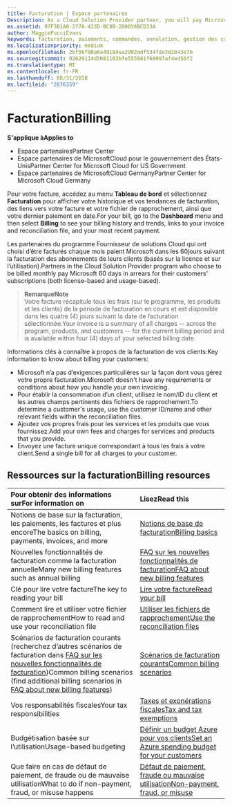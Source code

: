 ```yaml
---
title: Facturation | Espace partenaires
Description: As a Cloud Solution Provider partner, you will pay Microsoft 60 days in arrears for the license-based and usage-based subscriptions of your customers.
ms.assetid: 97F3B1A0-277A-423D-BC8B-2D0056BCD33A
author: MaggiePucciEvans
keywords: facturation, paiements, commandes, annulation, gestion des commandes, absence de paiement, fraude, mauvaise utilisation, taxes, exonérations fiscales, fichiers de rapprochement, fichier de rapprochement
ms.localizationpriority: medium
ms.openlocfilehash: 2bf56f90a6a49184ea2992adf534fde3d2043e7b
ms.sourcegitcommit: 92629114d5081103bfe555081f69997af4ed56f2
ms.translationtype: MT
ms.contentlocale: fr-FR
ms.lasthandoff: 08/31/2018
ms.locfileid: "2876359"
---
```

# <a name="billing"></a><span data-ttu-id="9858a-103">Facturation</span><span class="sxs-lookup"><span data-stu-id="9858a-103">Billing</span></span>

**<span data-ttu-id="9858a-104">S'applique à</span><span class="sxs-lookup"><span data-stu-id="9858a-104">Applies to</span></span>**

-  <span data-ttu-id="9858a-105">Espace partenaires</span><span class="sxs-lookup"><span data-stu-id="9858a-105">Partner Center</span></span>
-  <span data-ttu-id="9858a-106">Espace partenaires de MicrosoftCloud pour le gouvernement des États-Unis</span><span class="sxs-lookup"><span data-stu-id="9858a-106">Partner Center for Microsoft Cloud for US Government</span></span>
-  <span data-ttu-id="9858a-107">Espace partenaires de MicrosoftCloud Germany</span><span class="sxs-lookup"><span data-stu-id="9858a-107">Partner Center for Microsoft Cloud Germany</span></span>

<span data-ttu-id="9858a-108">Pour votre facture, accédez au menu **Tableau de bord** et sélectionnez **Facturation** pour afficher votre historique et vos tendances de facturation, des liens vers votre facture et votre fichier de rapprochement, ainsi que votre dernier paiement en date.</span><span class="sxs-lookup"><span data-stu-id="9858a-108">For your bill, go to the **Dashboard** menu and then select **Billing** to see your billing history and trends, links to your invoice and reconciliation file, and your most recent payment.</span></span>

<span data-ttu-id="9858a-109">Les partenaires du programme Fournisseur de solutions Cloud qui ont choisi d’être facturés chaque mois paient Microsoft dans les 60jours suivant la facturation des abonnements de leurs clients (basés sur la licence et sur l’utilisation).</span><span class="sxs-lookup"><span data-stu-id="9858a-109">Partners in the Cloud Solution Provider program who choose to be billed monthly pay Microsoft 60 days in arrears for their customers' subscriptions (both license-based and usage-based).</span></span>

>**<span data-ttu-id="9858a-110">Remarque</span><span class="sxs-lookup"><span data-stu-id="9858a-110">Note</span></span>**<br>
<span data-ttu-id="9858a-111">Votre facture récapitule tous les frais (sur le programme, les produits et les clients) de la période de facturation en cours et est disponible dans les quatre (4) jours suivant la date de facturation sélectionnée.</span><span class="sxs-lookup"><span data-stu-id="9858a-111">Your invoice is a summary of all charges -- across the program, products, and customers -- for the current billing period and is available within four (4) days of your selected billing date.</span></span>

<span data-ttu-id="9858a-112">Informations clés à connaître à propos de la facturation de vos clients:</span><span class="sxs-lookup"><span data-stu-id="9858a-112">Key information to know about billing your customers:</span></span>

-   <span data-ttu-id="9858a-113">Microsoft n’a pas d’exigences particulières sur la façon dont vous gérez votre propre facturation.</span><span class="sxs-lookup"><span data-stu-id="9858a-113">Microsoft doesn't have any requirements or conditions about how you handle your own invoicing.</span></span>
-   <span data-ttu-id="9858a-114">Pour établir la consommation d’un client, utilisez le nom/ID du client et les autres champs pertinents des fichiers de rapprochement.</span><span class="sxs-lookup"><span data-stu-id="9858a-114">To determine a customer's usage, use the customer ID/name and other relevant fields within the reconciliation files.</span></span>
-   <span data-ttu-id="9858a-115">Ajoutez vos propres frais pour les services et les produits que vous fournissez.</span><span class="sxs-lookup"><span data-stu-id="9858a-115">Add your own fees and charges for services and products that you provide.</span></span>
-   <span data-ttu-id="9858a-116">Envoyez une facture unique correspondant à tous les frais à votre client.</span><span class="sxs-lookup"><span data-stu-id="9858a-116">Send a single bill for all charges to your customer.</span></span>

## <a name="billing-resources"></a><span data-ttu-id="9858a-117">Ressources sur la facturation</span><span class="sxs-lookup"><span data-stu-id="9858a-117">Billing resources</span></span>
|**<span data-ttu-id="9858a-118">Pour obtenir des informations sur</span><span class="sxs-lookup"><span data-stu-id="9858a-118">For information on</span></span>**   |**<span data-ttu-id="9858a-119">Lisez</span><span class="sxs-lookup"><span data-stu-id="9858a-119">Read this</span></span>**    |
|:-----------------------------|:-----------------|
|<span data-ttu-id="9858a-120">Notions de base sur la facturation, les paiements, les factures et plus encore</span><span class="sxs-lookup"><span data-stu-id="9858a-120">The basics on billing, payments, invoices, and  more</span></span>   |[<span data-ttu-id="9858a-121">Notions de base de facturation</span><span class="sxs-lookup"><span data-stu-id="9858a-121">Billing basics</span></span>](billing-basics.md)
|<span data-ttu-id="9858a-122">Nouvelles fonctionnalités de facturation comme la facturation annuelle</span><span class="sxs-lookup"><span data-stu-id="9858a-122">Many new billing features such as annual billing</span></span>   |[<span data-ttu-id="9858a-123">FAQ sur les nouvelles fonctionnalités de facturation</span><span class="sxs-lookup"><span data-stu-id="9858a-123">FAQ about new billing features</span></span>](faq-about-new-billing-features.md)|
|<span data-ttu-id="9858a-124">Clé pour lire votre facture</span><span class="sxs-lookup"><span data-stu-id="9858a-124">The key to reading your bill</span></span>   |[<span data-ttu-id="9858a-125">Lire votre facture</span><span class="sxs-lookup"><span data-stu-id="9858a-125">Read your bill</span></span>](read-your-bill.md)   |
|<span data-ttu-id="9858a-126">Comment lire et utiliser votre fichier de rapprochement</span><span class="sxs-lookup"><span data-stu-id="9858a-126">How to read and use your reconciliation file</span></span>   |[<span data-ttu-id="9858a-127">Utiliser les fichiers de rapprochement</span><span class="sxs-lookup"><span data-stu-id="9858a-127">Use the reconciliation files</span></span>](use-the-reconciliation-files.md)|
|<span data-ttu-id="9858a-128">Scénarios de facturation courants (recherchez d’autres scénarios de facturation dans [FAQ sur les nouvelles fonctionnalités de facturation](faq-about-new-billing-features.md))</span><span class="sxs-lookup"><span data-stu-id="9858a-128">Common billing scenarios (find additional billing scenarios in [FAQ about new billing features](faq-about-new-billing-features.md))</span></span>|[<span data-ttu-id="9858a-129">Scénarios de facturation courants</span><span class="sxs-lookup"><span data-stu-id="9858a-129">Common billing scenarios</span></span>](common-billing-scenarios.md)|
|<span data-ttu-id="9858a-130">Vos responsabilités fiscales</span><span class="sxs-lookup"><span data-stu-id="9858a-130">Your tax responsibilities</span></span>   | [<span data-ttu-id="9858a-131">Taxes et exonérations fiscales</span><span class="sxs-lookup"><span data-stu-id="9858a-131">Tax and tax exemptions</span></span>](tax-and-tax-exemptions.md)|
|<span data-ttu-id="9858a-132">Budgétisation basée sur l’utilisation</span><span class="sxs-lookup"><span data-stu-id="9858a-132">Usage-based budgeting</span></span>    |[<span data-ttu-id="9858a-133">Définir un budget Azure pour vos clients</span><span class="sxs-lookup"><span data-stu-id="9858a-133">Set an Azure spending budget for your customers</span></span>](set-an-azure-spending-budget-for-your-customers.md)|
|<span data-ttu-id="9858a-134">Que faire en cas de défaut de paiement, de fraude ou de mauvaise utilisation</span><span class="sxs-lookup"><span data-stu-id="9858a-134">What to do if non-payment, fraud, or misuse happens</span></span>   |[<span data-ttu-id="9858a-135">Défaut de paiement, fraude ou mauvaise utilisation</span><span class="sxs-lookup"><span data-stu-id="9858a-135">Non-payment, fraud, or misuse</span></span>](non-payment--fraud--or-misuse.md)|




















